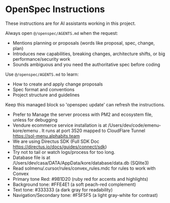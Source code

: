 <!-- OPENSPEC:START -->
# OpenSpec Instructions

These instructions are for AI assistants working in this project.

Always open `@/openspec/AGENTS.md` when the request:
- Mentions planning or proposals (words like proposal, spec, change, plan)
- Introduces new capabilities, breaking changes, architecture shifts, or big performance/security work
- Sounds ambiguous and you need the authoritative spec before coding

Use `@/openspec/AGENTS.md` to learn:
- How to create and apply change proposals
- Spec format and conventions
- Project structure and guidelines

Keep this managed block so 'openspec update' can refresh the instructions.

<!-- OPENSPEC:END -->

- Prefer to Manage the server process with PM2 and ecosystem file, unless for debugging
- Vendure ecommerce service installation is at /Users/dev/code/emenu-kore/emenu . It runs at port 3520 mapped to CloudFlare Tunnel https://sol-menu.alphabits.team
- We are using Directus SDK (Full SDK Doc https://directus.io/docs/guides/connect/sdk)
- Try not to tail or watch logs/process for too long.
- Database file is at /Users/dev/casa/DATA/AppData/kore/database/data.db (SQlite3)
- Read solmenu/.cursor/rules/convex_rules.mdc for rules to work with Convex
- Primary tone Red: #9B1D20 (ruby red for accents and highlights)
- Background tone: #FFE4E1 (a soft peach-red complement)
- Text tone: #333333 (a dark gray for readability)
- Navigation/Secondary tone: #F5F5F5 (a light gray-white for contrast)